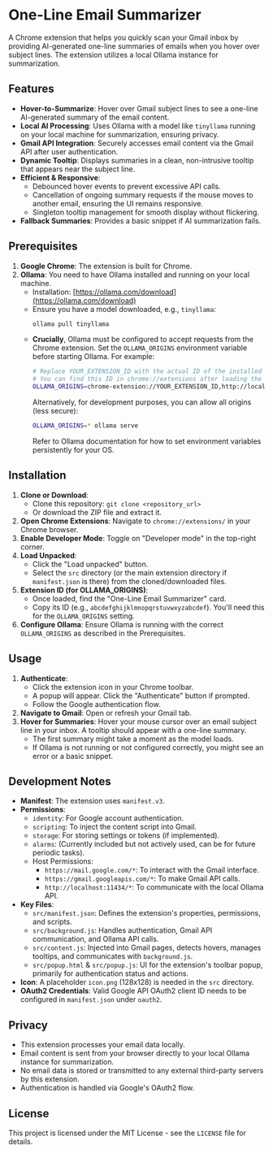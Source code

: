 # One-Line Email Summarizer

A Chrome extension that helps you quickly scan your Gmail inbox by providing AI-generated one-line summaries of emails when you hover over subject lines. The extension utilizes a local Ollama instance for summarization.

## Features

- **Hover-to-Summarize**: Hover over Gmail subject lines to see a one-line AI-generated summary of the email content.
- **Local AI Processing**: Uses Ollama with a model like `tinyllama` running on your local machine for summarization, ensuring privacy.
- **Gmail API Integration**: Securely accesses email content via the Gmail API after user authentication.
- **Dynamic Tooltip**: Displays summaries in a clean, non-intrusive tooltip that appears near the subject line.
- **Efficient & Responsive**:
    - Debounced hover events to prevent excessive API calls.
    - Cancellation of ongoing summary requests if the mouse moves to another email, ensuring the UI remains responsive.
    - Singleton tooltip management for smooth display without flickering.
- **Fallback Summaries**: Provides a basic snippet if AI summarization fails.

## Prerequisites

1.  **Google Chrome**: The extension is built for Chrome.
2.  **Ollama**: You need to have Ollama installed and running on your local machine.
    *   Installation: [https://ollama.com/download](https://ollama.com/download)
    *   Ensure you have a model downloaded, e.g., `tinyllama`:
        ```bash
        ollama pull tinyllama
        ```
    *   **Crucially**, Ollama must be configured to accept requests from the Chrome extension. Set the `OLLAMA_ORIGINS` environment variable before starting Ollama. For example:
        ```bash
        # Replace YOUR_EXTENSION_ID with the actual ID of the installed extension
        # You can find this ID in chrome://extensions after loading the extension
        OLLAMA_ORIGINS=chrome-extension://YOUR_EXTENSION_ID,http://localhost:* ollama serve
        ```
        Alternatively, for development purposes, you can allow all origins (less secure):
        ```bash
        OLLAMA_ORIGINS=* ollama serve
        ```
        Refer to Ollama documentation for how to set environment variables persistently for your OS.

## Installation

1.  **Clone or Download**:
    *   Clone this repository: `git clone <repository_url>`
    *   Or download the ZIP file and extract it.
2.  **Open Chrome Extensions**: Navigate to `chrome://extensions/` in your Chrome browser.
3.  **Enable Developer Mode**: Toggle on "Developer mode" in the top-right corner.
4.  **Load Unpacked**:
    *   Click the "Load unpacked" button.
    *   Select the `src` directory (or the main extension directory if `manifest.json` is there) from the cloned/downloaded files.
5.  **Extension ID (for OLLAMA_ORIGINS)**:
    *   Once loaded, find the "One-Line Email Summarizer" card.
    *   Copy its ID (e.g., `abcdefghijklmnopqrstuvwxyzabcdef`). You'll need this for the `OLLAMA_ORIGINS` setting.
6.  **Configure Ollama**: Ensure Ollama is running with the correct `OLLAMA_ORIGINS` as described in the Prerequisites.

## Usage

1.  **Authenticate**:
    *   Click the extension icon in your Chrome toolbar.
    *   A popup will appear. Click the "Authenticate" button if prompted.
    *   Follow the Google authentication flow.
2.  **Navigate to Gmail**: Open or refresh your Gmail tab.
3.  **Hover for Summaries**: Hover your mouse cursor over an email subject line in your inbox. A tooltip should appear with a one-line summary.
    *   The first summary might take a moment as the model loads.
    *   If Ollama is not running or not configured correctly, you might see an error or a basic snippet.

## Development Notes

-   **Manifest**: The extension uses `manifest.v3`.
-   **Permissions**:
    -   `identity`: For Google account authentication.
    -   `scripting`: To inject the content script into Gmail.
    -   `storage`: For storing settings or tokens (if implemented).
    -   `alarms`: (Currently included but not actively used, can be for future periodic tasks).
    -   Host Permissions:
        -   `https://mail.google.com/*`: To interact with the Gmail interface.
        -   `https://gmail.googleapis.com/*`: To make Gmail API calls.
        -   `http://localhost:11434/*`: To communicate with the local Ollama API.
-   **Key Files**:
    -   `src/manifest.json`: Defines the extension's properties, permissions, and scripts.
    -   `src/background.js`: Handles authentication, Gmail API communication, and Ollama API calls.
    -   `src/content.js`: Injected into Gmail pages, detects hovers, manages tooltips, and communicates with `background.js`.
    -   `src/popup.html` & `src/popup.js`: UI for the extension's toolbar popup, primarily for authentication status and actions.
-   **Icon**: A placeholder `icon.png` (128x128) is needed in the `src` directory.
-   **OAuth2 Credentials**: Valid Google API OAuth2 client ID needs to be configured in `manifest.json` under `oauth2`.

## Privacy

-   This extension processes your email data locally.
-   Email content is sent from your browser directly to your local Ollama instance for summarization.
-   No email data is stored or transmitted to any external third-party servers by this extension.
-   Authentication is handled via Google's OAuth2 flow.

## License

This project is licensed under the MIT License - see the `LICENSE` file for details. 